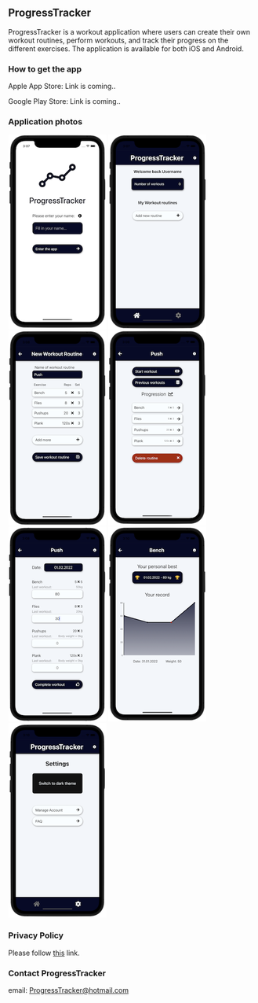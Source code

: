 ## ProgressTracker

ProgressTracker is a workout application where users can create their own workout routines, perform workouts, and track their progress on the different exercises. 
The application is available for both iOS and Android. 

### How to get the app

Apple App Store: Link is coming..

Google Play Store: Link is coming..

### Application photos

![Front page](https://raw.githubusercontent.com/wrt95/ProgressTracker/gh-pages/assets/frontpage.png "Start page")
![Home page](https://raw.githubusercontent.com/wrt95/ProgressTracker/gh-pages/assets/homepage.png "Home page") 
![Cretae new routine page](https://raw.githubusercontent.com/wrt95/ProgressTracker/gh-pages/assets/newroutine.png "Create new routine page")
![Routine page](https://raw.githubusercontent.com/wrt95/ProgressTracker/gh-pages/assets/routine.png "Routine home page") 
![Workout page](https://raw.githubusercontent.com/wrt95/ProgressTracker/gh-pages/assets/workout.png "Workout page")
![Tracking page](https://raw.githubusercontent.com/wrt95/ProgressTracker/gh-pages/assets/tracking.png "Tracking page") 
![Settings page](https://raw.githubusercontent.com/wrt95/ProgressTracker/gh-pages/assets/settings.png "Settings page")

### Privacy Policy

Please follow [this](https://wrt95.github.io/ProgressTracker/privacy-policy/) link. 

### Contact ProgressTracker

email: ProgressTracker@hotmail.com

